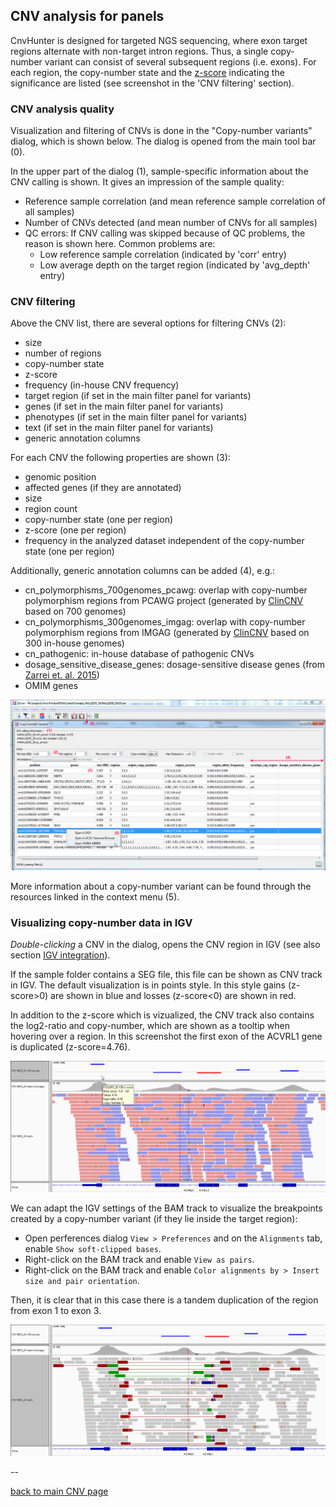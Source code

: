 ## CNV analysis for panels 


CnvHunter is designed for targeted NGS sequencing, where exon target regions alternate with non-target intron regions. Thus, a single copy-number variant can consist of several subsequent regions (i.e. exons). For each region, the copy-number state and the [z-score](https://en.wikipedia.org/wiki/Standard_score) indicating the significance are listed (see screenshot in the 'CNV filtering' section).

### CNV analysis quality

Visualization and filtering of CNVs is done in the "Copy-number variants" dialog, which is shown below.
The dialog is opened from the main tool bar (0). 

In the upper part of the dialog (1), sample-specific information about the CNV calling is shown. It gives an impression  of the sample quality:

* Reference sample correlation (and mean reference sample correlation of all samples)
* Number of CNVs detected (and mean number of CNVs for all samples)
* QC errors: If CNV calling was skipped because of QC problems, the reason is shown here. Common problems are:
	* Low reference sample correlation (indicated by 'corr' entry)
	* Low average depth on the target region (indicated by 'avg_depth' entry)

### CNV filtering

Above the CNV list, there are several options for filtering CNVs (2):

* size
* number of regions
* copy-number state
* z-score
* frequency (in-house CNV frequency) 
* target region (if set in the main filter panel for variants)
* genes (if set in the main filter panel for variants)
* phenotypes (if set in the main filter panel for variants)
* text (if set in the main filter panel for variants)
* generic annotation columns

For each CNV the following properties are shown (3):

* genomic position
* affected genes (if they are annotated)
* size
* region count
* copy-number state (one per region)
* z-score (one per region)
* frequency in the analyzed dataset independent of the copy-number state (one per region)

Additionally, generic annotation columns can be added (4), e.g.:

* cn_polymorphisms_700genomes_pcawg: overlap with copy-number polymorphism regions from PCAWG project (generated by [ClinCNV](https://github.com/imgag/ClinCNV) based on 700 genomes)
* cn_polymorphisms_300genomes_imgag: overlap with copy-number polymorphism regions from IMGAG (generated by [ClinCNV](https://github.com/imgag/ClinCNV) based on 300 in-house genomes)
* cn_pathogenic: in-house database of pathogenic CNVs
* dosage_sensitive_disease_genes: dosage-sensitive disease genes (from [Zarrei et. al. 2015](http://www.nature.com/nrg/journal/v16/n3/abs/nrg3871.html))
* OMIM genes

![alt text](cnv_filtering.png)

More information about a copy-number variant can be found through the resources linked in the context menu (5). 


### Visualizing copy-number data in IGV

*Double-clicking* a CNV in the dialog, opens the CNV region in IGV (see also section [IGV integration](igv_integration.md)).

If the sample folder contains a SEG file, this file can be shown as CNV track in IGV. The default visualization is in points style. In this style gains (z-score>0) are shown in blue and losses (z-score<0) are shown in red.

In addition to the z-score which is vizualized, the CNV track also contains the log2-ratio and copy-number, which are shown as a tooltip when hovering over a region. In this screenshot the first exon of the ACVRL1 gene is duplicated (z-score=4.76).


![alt text](cnv_visualization.png)

We can adapt the IGV settings of the BAM track to visualize the breakpoints created by a copy-number variant (if they lie inside the target region):

* Open perferences dialog `View > Preferences` and on the `Alignments` tab, enable `Show soft-clipped bases`.
* Right-click on the BAM track and enable `View as pairs`.
* Right-click on the BAM track and enable `Color alignments by > Insert size and pair orientation`. 

Then, it is clear that in this case there is a tandem duplication of the region from exon 1 to exon 3.

![alt text](cnv_visualization2.png)

--

[back to main CNV page](cnv_analysis.md)

























